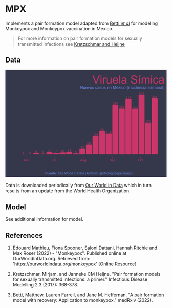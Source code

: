 # MPX

Implements a pair formation model adapted from [Betti _et al_](https://doi.org/10.1101/2022.08.17.22278897) for modeling Monkeypox and Monkeypox vaccination in Mexico. 

> For more information on pair formation models for sexually transmitted infections see [Kretzschmar and Heijne](https://doi.org/10.1016/j.idm.2017.07.002)

## Data

![Incidencia semanal de viruela símica en México](images/Monkeypox_Mx.png)

Data is downloaded periodically from [Our World in Data](https://ourworldindata.org/monkeypox) which in turn results from an update from the World Health Organization. 

## Model

See additional information for model. 

## References

1. Edouard Mathieu, Fiona Spooner, Saloni Dattani, Hannah Ritchie and Max Roser (2022) - "Monkeypox". Published online at OurWorldInData.org. Retrieved from: 'https://ourworldindata.org/monkeypox' [Online Resource]

2. Kretzschmar, Mirjam, and Janneke CM Heijne. "Pair formation models for sexually transmitted infections: a primer." Infectious Disease Modelling 2.3 (2017): 368-378.

3. Betti, Matthew, Lauren Farrell, and Jane M. Heffernan. "A pair formation model with recovery: Application to monkeypox." medRxiv (2022).